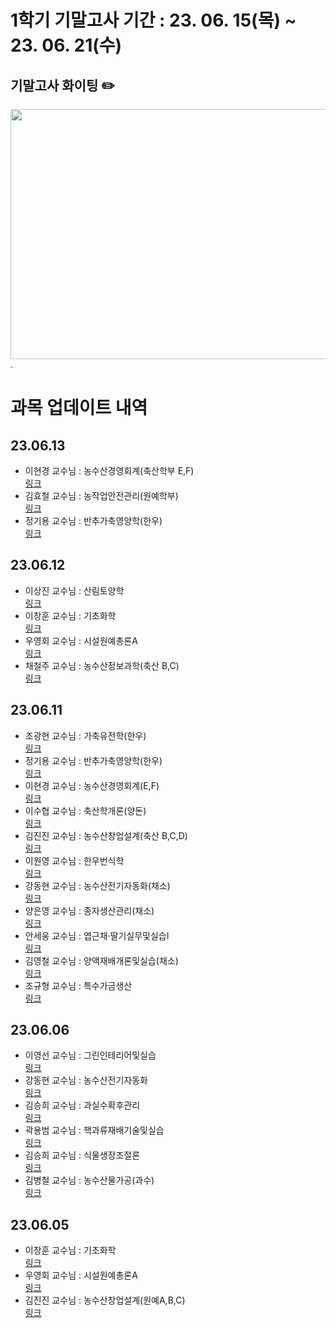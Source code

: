 # 1학기 기말고사 기간 : 23. 06. 15(목) ~ 23. 06. 21(수)

## 기말고사 화이팅 ✏️

<img src="https://s11.gifyu.com/images/Su18G.gif" width="600" height="400" />.

# 과목 업데이트 내역

## 23.06.13

- 이현경 교수님 : 농수산경영회계(축산학부 E,F)  
  [링크](<https://knuaf.info/수업/1학년/축산 계열 공통/이현경교수님_농수산경영회계(E,F)>)
- 김효철 교수님 : 농작업안전관리(원예학부)  
  [링크](<https://knuaf.info/수업/1학년/원예 계열 공통 /김효철교수님_농작업안전관리>)
- 정기용 교수님 : 반추가축영양학(한우)  
  [링크](<https://knuaf.info/수업/수업/1학년/학과/축산/한우전공/정기용교수님_반추가축영양학(한우)>)

## 23.06.12

- 이상진 교수님 : 산림토양학  
  [링크](https://knuaf.info/수업/1학년/학과/작물·산림/산림전공/이상진교수님_산림토양학)
- 이창훈 교수님 : 기초화학  
  [링크](<https://knuaf.info/수업/1학년/원예 계열 공통 /이창훈교수님_기초화학>)
- 우영회 교수님 : 시설원예총론A  
  [링크](https://knuaf.info/수업/1학년/학과/원예/원예환경시스템전공/우영회교수님_시설원예총론A)
- 채철주 교수님 : 농수산정보과학(축산 B,C)  
  [링크](<https://knuaf.info/수업/1학년/축산 계열 공통/채철주교수님_ 농수산정보과학(축산,B,C)>)

## 23.06.11

- 조광현 교수님 : 가축유전학(한우)  
  [링크](<https://knuaf.info/수업/1학년/학과/축산/한우전공/조광현교수님_가축유전학(한우)>)
- 정기용 교수님 : 반추가축영양학(한우)  
  [링크](<https://knuaf.info/수업/1학년/학과/축산/한우전공/정기용교수님_반추가축영양학(한우)>)
- 이현경 교수님 : 농수산경영회계(E,F)  
  [링크](<https://knuaf.info/수업/1학년/축산 계열 공통/이현경교수님_농수산경영회계(E,F)>)
- 이수협 교수님 : 축산학개론(양돈)  
  [링크](<https://knuaf.info/수업/1학년/학과/축산/양돈전공/이수협교수님_축산학개론(양돈)>)
- 김진진 교수님 : 농수산창업설계(축산 B,C,D)  
  [링크](<https://knuaf.info/수업/1학년/축산 계열 공통/김진진교수님_농수산창업설계(축산,B,C,D)>)
- 이원영 교수님 : 한우번식학  
  [링크](https://knuaf.info/수업/1학년/학과/축산/한우전공/이원영교수님_한우번식학)
- 강동현 교수님 : 농수산전기자동화(채소)  
  [링크](<https://knuaf.info/수업/3학년/원예/채소전공/필수/강동현교수님_농수산전기자동화(채소)>)
- 양은영 교수님 : 종자생산관리(채소)  
  [링크](<https://knuaf.info/수업/3학년/원예/채소전공/필수/양은영교수님_종자생산관리(채소)>)
- 안세웅 교수님 : 엽근채·딸기실무및실습I  
  [링크](https://knuaf.info/수업/3학년/원예/채소전공/선택/안세웅교수님_엽근채.딸기실무및실습Ⅰ)
- 김영철 교수님 : 양액재배개론및실습(채소)  
  [링크](<https://knuaf.info/수업/3학년/원예/채소전공/선택/김영철교수님_양액재배개론및실습(채소)>)
- 조규형 교수님 : 특수가금생산  
  [링크](https://knuaf.info/수업/3학년/축산/가금전공/선택/조규형교수님_특수가금생산)

## 23.06.06

- 이영선 교수님 : 그린인테리어및실습  
  [링크](https://knuaf.info/수업/3학년/원예/과수전공/선택/이영선교수님_그린인테리어및실습)
- 강동현 교수님 : 농수산전기자동화  
  [링크](<https://knuaf.info/수업/3학년/원예/과수전공/필수/강동현교수님_농수산전기자동화(과수)>)
- 김승희 교수님 : 과실수확후관리  
  [링크](https://knuaf.info/수업/3학년/원예/과수전공/선택/김승희교수님_과실수확후관리)
- 곽용범 교수님 : 핵과류재배기술및실습  
  [링크](https://knuaf.info/수업/3학년/원예/과수전공/선택/곽용범교수님_핵과류재배기술및실습)
- 김승희 교수님 : 식물생장조절론  
  [링크](https://knuaf.info/수업/3학년/원예/과수전공/필수/김승희교수님_식물생장조절론)
- 김병철 교수님 : 농수산물가공(과수)  
  [링크](<https://knuaf.info/수업/3학년/원예/과수전공/필수/김병철교수님_농수산물가공(과수)>)

## 23.06.05

- 이창훈 교수님 : 기초화학  
  [링크](https://knuaf.info/%EC%88%98%EC%97%85/1%ED%95%99%EB%85%84/%EC%9B%90%EC%98%88%20%EA%B3%84%EC%97%B4%20%EA%B3%B5%ED%86%B5%20/%EC%9D%B4%EC%B0%BD%ED%9B%88%EA%B5%90%EC%88%98%EB%8B%98_%EA%B8%B0%EC%B4%88%ED%99%94%ED%95%99)
- 우영회 교수님 : 시설원예총론A  
  [링크](https://knuaf.info/%EC%88%98%EC%97%85/1%ED%95%99%EB%85%84/%ED%95%99%EA%B3%BC/%EC%9B%90%EC%98%88/%EC%9B%90%EC%98%88%ED%99%98%EA%B2%BD%EC%8B%9C%EC%8A%A4%ED%85%9C%EC%A0%84%EA%B3%B5/%EC%9A%B0%EC%98%81%ED%9A%8C%EA%B5%90%EC%88%98%EB%8B%98_%EC%8B%9C%EC%84%A4%EC%9B%90%EC%98%88%EC%B4%9D%EB%A1%A0A)
- 김진진 교수님 : 농수산창업설계(원예A,B,C)  
  [링크](<https://knuaf.info/%EC%88%98%EC%97%85/1%ED%95%99%EB%85%84/%EC%9B%90%EC%98%88%20%EA%B3%84%EC%97%B4%20%EA%B3%B5%ED%86%B5%20/%EA%B9%80%EC%A7%84%EC%A7%84%EA%B5%90%EC%88%98%EB%8B%98_%EB%86%8D%EC%88%98%EC%82%B0%EC%B0%BD%EC%97%85%EC%84%A4%EA%B3%84(%EC%9B%90%EC%98%88,A,B,C)>)
